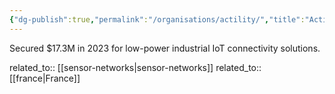 ```yaml
---
{"dg-publish":true,"permalink":"/organisations/actility/","title":"Actility"}
---
```



Secured $17.3M in 2023 for low-power industrial IoT connectivity solutions.

related_to:: [[sensor-networks\|sensor-networks]]
related_to:: [[france\|France]]
